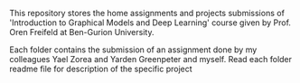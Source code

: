 This repository stores the home assignments and projects submissions of 'Introduction to Graphical Models and Deep Learning' course
given by Prof. Oren Freifeld at Ben-Gurion University.

Each folder contains the submission of an assignment done by my colleagues Yael Zorea and Yarden Greenpeter and myself.
Read each folder readme file for description of the specific project
